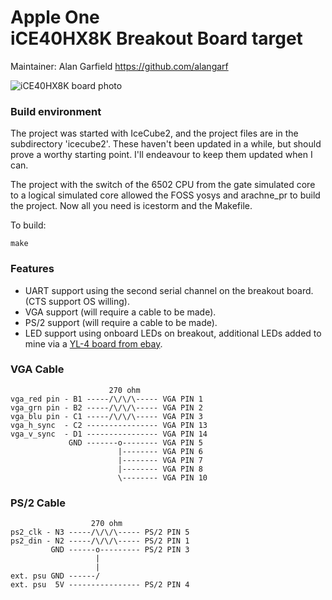 # Apple One<br>iCE40HX8K Breakout Board target

Maintainer: Alan Garfield https://github.com/alangarf

![iCE40HX8K board photo](https://github.com/alangarf/apple-one/raw/master/media/iCE40HX8K-breakout.png)

### Build environment
The project was started with IceCube2, and the project files are in the subdirectory 'icecube2'. These haven't been updated in a while, but should prove a worthy starting point. I'll endeavour to keep them updated when I can.

The project with the switch of the 6502 CPU from the gate simulated core to a logical simulated core allowed the FOSS yosys and arachne_pr to build the project. Now all you need is icestorm and the Makefile.

To build:
```
make
```

### Features
* UART support using the second serial channel on the breakout board. (CTS support OS willing).
* VGA support (will require a cable to be made).
* PS/2 support (will require a cable to be made).
* LED support using onboard LEDs on breakout, additional LEDs added to mine via a [YL-4 board from ebay](https://www.ebay.com.au/itm/4-4-Matrix-Array-Keyboard-16-Key-Switch-Keypad-8-LED-4-Button-Professional-Blue/183044563197).

### VGA Cable

```
                      270 ohm
vga_red pin - B1 -----/\/\/\----- VGA PIN 1
vga_grn pin - B2 -----/\/\/\----- VGA PIN 2
vga_blu pin - C1 -----/\/\/\----- VGA PIN 3
vga_h_sync  - C2 ---------------- VGA PIN 13
vga_v_sync  - D1 ---------------- VGA PIN 14
             GND -------o-------- VGA PIN 5
                        |-------- VGA PIN 6
                        |-------- VGA PIN 7
                        |-------- VGA PIN 8
                        \-------- VGA PIN 10
```

### PS/2 Cable

```
                  270 ohm
ps2_clk - N3 -----/\/\/\----- PS/2 PIN 5
ps2_din - N2 -----/\/\/\----- PS/2 PIN 1
         GND ------o--------- PS/2 PIN 3
                   |
                   |
ext. psu GND ------/
ext. psu  5V ---------------- PS/2 PIN 4
